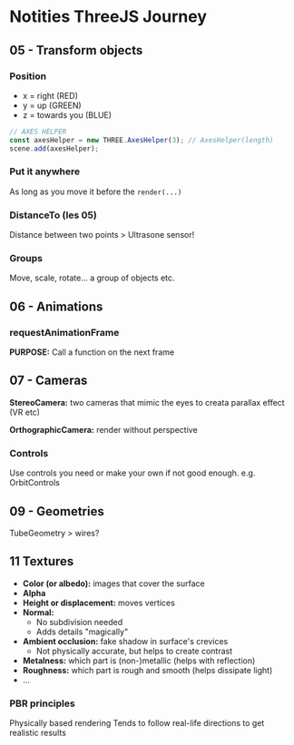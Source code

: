 # Notities ThreeJS Journey
## 05 - Transform objects
### Position
- x = right (RED)
- y = up (GREEN)
- z = towards you (BLUE)

```js
// AXES HELPER
const axesHelper = new THREE.AxesHelper(3); // AxesHelper(length)
scene.add(axesHelper);
```

### Put it anywhere
As long as you move it before the ```render(...)```

### DistanceTo (les 05)
Distance between two points > Ultrasone sensor!

### Groups
Move, scale, rotate... a group of objects etc.

## 06 - Animations
### requestAnimationFrame
**PURPOSE:** Call a function on the next frame

## 07 - Cameras
**StereoCamera:** two cameras that mimic the eyes to creata  parallax effect
(VR etc)

**OrthographicCamera:** render without perspective

### Controls
Use controls you need or make your own if not good enough.
e.g. OrbitControls

## 09 - Geometries
TubeGeometry > wires?

## 11 Textures
- **Color (or albedo):** images that cover the surface
- **Alpha**
- **Height or displacement:** moves vertices
- **Normal:**
  - No subdivision needed
  - Adds details "magically"
- **Ambient occlusion:** fake shadow in surface's crevices
  - Not physically accurate, but helps to create contrast
- **Metalness:** which part is (non-)metallic (helps with reflection)
- **Roughness:** which part is rough and smooth (helps dissipate light)
- ...

### PBR principles
Physically based rendering
Tends to follow real-life directions to get realistic results

